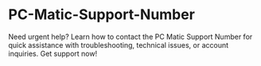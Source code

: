 # PC-Matic-Support-Number
Need urgent help? Learn how to contact the PC Matic Support Number for quick assistance with troubleshooting, technical issues, or account inquiries. Get support now!
